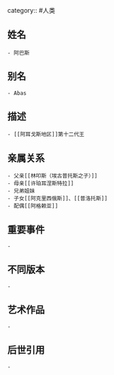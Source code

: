 category:: #人类
## 姓名
	- 阿巴斯
## 别名
	- Abas
## 描述
	- [[阿耳戈斯地区]]第十二代王
## 亲属关系
	- 父亲[[林叩斯（埃古普托斯之子）]]
	- 母亲[[许珀耳涅斯特拉]]
	- 兄弟姐妹
	- 子女[[阿克里西俄斯]]、[[普洛托斯]]
	- 配偶[[阿格赖亚]]
## 重要事件
	-
## 不同版本
	-
## 艺术作品
	-
## 后世引用
	-
